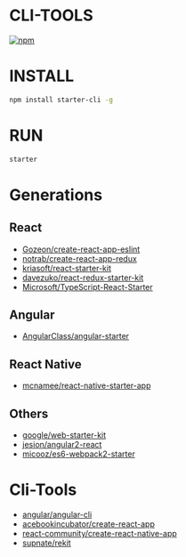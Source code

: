 # CLI-TOOLS

[![npm](https://img.shields.io/npm/v/npm.svg)](https://www.npmjs.com/package/starter-cli)

# INSTALL
```bash
npm install starter-cli -g
```

# RUN
```bash
starter
```

# Generations

## React

- [Gozeon/create-react-app-eslint](https://github.com/Gozeon/create-react-app-eslint.git)
- [notrab/create-react-app-redux](https://github.com/notrab/create-react-app-redux.git)
- [kriasoft/react-starter-kit](https://github.com/kriasoft/react-starter-kit.git)
- [davezuko/react-redux-starter-kit](https://github.com/davezuko/react-redux-starter-kit.git)
- [Microsoft/TypeScript-React-Starter](https://github.com/Microsoft/TypeScript-React-Starter.git)

## Angular

- [AngularClass/angular-starter](https://github.com/AngularClass/angular-starter.git)

## React Native

- [mcnamee/react-native-starter-app](https://github.com/mcnamee/react-native-starter-app.git)

## Others

- [google/web-starter-kit](https://github.com/google/web-starter-kit.git)
- [jesion/angular2-react](https://github.com/jesion/angular2-react.git)
- [micooz/es6-webpack2-starter](https://github.com/micooz/es6-webpack2-starter.git)  

# Cli-Tools

- [angular/angular-cli](https://github.com/angular/angular-cli.git)
- [acebookincubator/create-react-app](https://github.com/facebookincubator/create-react-app.git)
- [react-community/create-react-native-app](https://github.com/react-community/create-react-native-app.git)
- [supnate/rekit](https://github.com/supnate/rekit.git)
